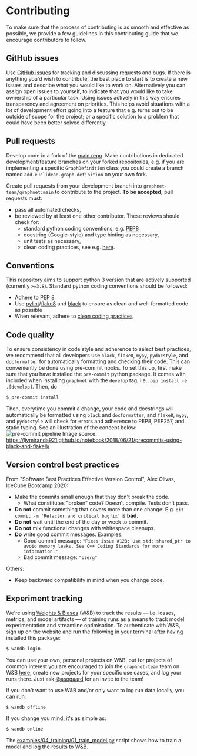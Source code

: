 # Contributing

To make sure that the process of contributing is as smooth and effective as possible, we provide a few guidelines in this contributing guide that we encourage contributors to follow.

## GitHub issues

Use [GitHub issues](https://github.com/graphnet-team/graphnet/issues) for tracking and discussing requests and bugs. If there is anything you'd wish to contribute, the best place to start is to create a new issues and describe what you would like to work on. Alternatively you can assign open issues to yourself, to indicate that you would like to take ownership of a particular task. Using issues actively in this way ensures transparency and agreement on priorities. This helps avoid situations with a lot of development effort going into a feature that e.g. turns out to be outside of scope for the project; or a specific solution to a problem that could have been better solved differently.

## Pull requests

Develop code in a fork of the [main repo](https://github.com/graphnet-team/graphnet). Make contributions in dedicated development/feature branches on your forked repositories, e.g. if you are implementing a specific `GraphDefinition` class you could create a branch named `add-euclidean-graph-definition` on your own fork.

Create pull requests from your development branch into `graphnet-team/graphnet:main` to contribute to the project. **To be accepted,** pull requests must:
  * pass all automated checks,
  * be reviewed by at least one other contributor. These reviews should check for:
    * standard python coding conventions, e.g. [PEP8](https://www.python.org/dev/peps/pep-0008/)
    * docstring (Google-style) and type hinting as necessary,
    * unit tests as necessary,
    * clean coding practices, see e.g. [here](https://gist.github.com/wojteklu/73c6914cc446146b8b533c0988cf8d29).

## Conventions

This repository aims to support python 3 version that are actively supported (currently `>=3.8`). Standard python coding conventions should be followed:

* Adhere to [PEP 8](https://www.python.org/dev/peps/pep-0008/)
* Use [pylint](https://www.pylint.org/)/[flake8](https://flake8.pycqa.org/) and [black](https://black.readthedocs.io/) to ensure as clean and well-formatted code as possible
* When relevant, adhere to [clean coding practices](https://gist.github.com/wojteklu/73c6914cc446146b8b533c0988cf8d29)

## Code quality

To ensure consistency in code style and adherence to select best practices, we recommend that all developers use `black`, `flake8`, `mypy`, `pydocstyle`, and `docformatter` for automatically formatting and checking their code. This can conveniently be done using pre-commit hooks. To set this up, first make sure that you have installed the `pre-commit` python package. It comes with included when installing `graphnet` with the `develop` tag, i.e., `pip install -e .[develop]`. Then, do
```bash
$ pre-commit install
```
Then, everytime you commit a change, your code and docstrings will automatically be formatted using `black` and `docformatter`, and `flake8`, `mypy`, and `pydocstyle` will check for errors and adherence to PEP8, PEP257, and static typing. See an illustration of the concept below:
![pre-commit pipeline](./assets/images/precommit_pipeline.png)
Image source: https://ljvmiranda921.github.io/notebook/2018/06/21/precommits-using-black-and-flake8/

## Version control best practices

From "Software Best Practices Effective Version Control", Alex Olivas, IceCube Bootcamp 2020:
* Make the commits small enough that they don't break the code.
    * What constitutes "broken" code? Doesn't compile. Tests don't pass.
* **Do not** commit something that covers more than one change: E.g. `git commit -m 'Refactor and critical bugfix'` is **bad.**
* **Do not** wait until the end of the day or week to commit.
* **Do not** mix functional changes with whitespace cleanups.
* **Do** write good commit messages. Examples:
    * Good commit message: `"Fixes issue #123: Use std::shared_ptr to avoid memory leaks. See C++ Coding Standards for more information."`
    * Bad commit message: `"blerg"`

Others:
* Keep backward compatibility in mind when you change code.

## Experiment tracking

We're using [Weights & Biases](https://wandb.ai/) (W&B) to track the results — i.e. losses, metrics, and model artifacts — of training runs as a means to track model experimentation and streamline optimisation. To authenticate with W&B, sign up on the website and run the following in your terminal after having installed this package:
```bash
$ wandb login
```
You can use your own, personal projects on W&B, but for projects of common interest you are encouraged to join the `graphnet-team` team on W&B [here](https://wandb.ai/graphnet-team), create new projects for your specific use cases, and log your runs there. Just ask [@asogaard](https://github.com/asogaard) for an invite to the team!

If you don't want to use W&B and/or only want to log run data locally, you can run:
```bash
$ wandb offline
```
If you change you mind, it's as simple as:
```bash
$ wandb online
```

The [examples/04_training/01_train_model.py](examples/04_training/01_train_model.py) script shows how to train a model and log the results to W&B.
